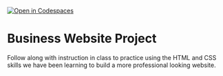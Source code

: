 [![Open in Codespaces](https://classroom.github.com/assets/launch-codespace-2972f46106e565e64193e422d61a12cf1da4916b45550586e14ef0a7c637dd04.svg)](https://classroom.github.com/open-in-codespaces?assignment_repo_id=18525188)
# Business Website Project
Follow along with instruction in class to practice using the HTML and CSS skills we have been learning to build a more professional looking website.
